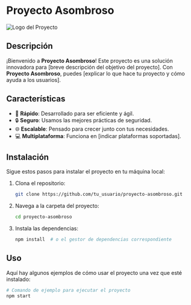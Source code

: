 # Proyecto Asombroso

![Logo del Proyecto](https://ruta/a/tu/logo.png)

## Descripción

¡Bienvenido a **Proyecto Asombroso**! Este proyecto es una solución innovadora para [breve descripción del objetivo del proyecto]. Con **Proyecto Asombroso**, puedes [explicar lo que hace tu proyecto y cómo ayuda a los usuarios].

## Características

- 🚀 **Rápido**: Desarrollado para ser eficiente y ágil.
- 🔒 **Seguro**: Usamos las mejores prácticas de seguridad.
- 🌐 **Escalable**: Pensado para crecer junto con tus necesidades.
- 💻 **Multiplataforma**: Funciona en [indicar plataformas soportadas].

## Instalación

Sigue estos pasos para instalar el proyecto en tu máquina local:

1. Clona el repositorio:
    ```bash
    git clone https://github.com/tu_usuario/proyecto-asombroso.git
    ```

2. Navega a la carpeta del proyecto:
    ```bash
    cd proyecto-asombroso
    ```

3. Instala las dependencias:
    ```bash
    npm install  # o el gestor de dependencias correspondiente
    ```

## Uso

Aquí hay algunos ejemplos de cómo usar el proyecto una vez que esté instalado:

```bash
# Comando de ejemplo para ejecutar el proyecto
npm start
